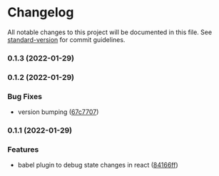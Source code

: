 # Changelog

All notable changes to this project will be documented in this file. See [standard-version](https://github.com/conventional-changelog/standard-version) for commit guidelines.

### 0.1.3 (2022-01-29)

### 0.1.2 (2022-01-29)


### Bug Fixes

* version bumping ([67c7707](https://github.com/stijnvanhulle/babel-plugin-hooks-devtools/commit/67c77078fb7c9c508443601c872fa447b9a10def))

### 0.1.1 (2022-01-29)


### Features

* babel plugin to debug state changes in react ([84166ff](https://github.com/stijnvanhulle/babel-plugin-hooks-devtool/commit/84166ffac349015991366ffbee26bc1e44fb1eb8))
